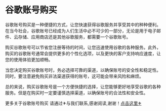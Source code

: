 # 谷歌账号购买

谷歌账号购买是一种便捷的方式，让您快速获得谷歌服务并享受其中的种种便利。在当今社会，谷歌账号已经成为人们生活中必不可少的一部分，无论是用于电子邮件、云存储、应用商店还是其他谷歌服务，都需要一个谷歌账号。

购买谷歌账号可以节省您注册等待的时间，让您迅速使用谷歌的各种服务。此外，购买的谷歌账号通常会提供更多的个性化选项，以及更快的客户支持响应速度，让您的使用体验更加顺畅。

当您决定购买谷歌账号时，务必选择可靠的渠道，以确保账号的安全性和稳定性。同时，要注意避免购买非法渠道获得的账号，这可能会带来风险和麻烦。

总的来说，购买谷歌账号是一个方便快捷的选择，让您能够更好地享受谷歌的各种服务。但是在购买时一定要谨慎选择渠道，以确保账号的合法性和安全性。

更多关于谷歌账号购买 请通过✈与我们联系,感谢阅读,谢谢！[点击这里✈](https://t.me/lm66bot)
